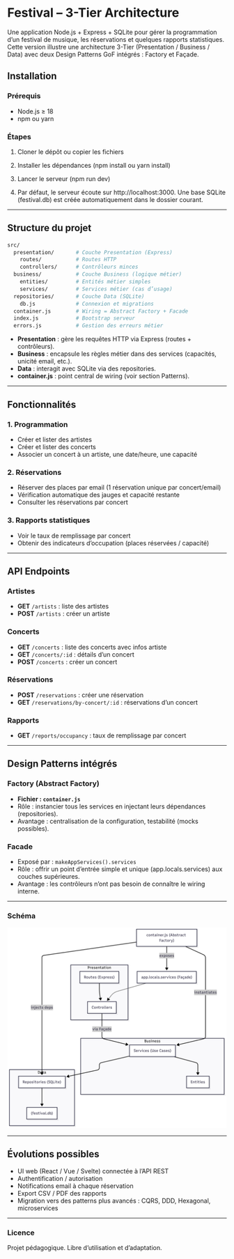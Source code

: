 # Festival – 3-Tier Architecture

Une application Node.js + Express + SQLite pour gérer la programmation d’un festival de musique, les réservations et quelques rapports statistiques.  
Cette version illustre une architecture 3-Tier (Presentation / Business / Data) avec deux Design Patterns GoF intégrés : Factory et Façade.

## Installation

### Prérequis

- Node.js ≥ 18
- npm ou yarn

### Étapes

1. Cloner le dépôt ou copier les fichiers

2. Installer les dépendances (npm install ou yarn install)

3. Lancer le serveur (npm run dev)

4. Par défaut, le serveur écoute sur http://localhost:3000.
   Une base SQLite (festival.db) est créée automatiquement dans le dossier courant.

---

## Structure du projet

```bash
src/
  presentation/       # Couche Presentation (Express)
    routes/           # Routes HTTP
    controllers/      # Contrôleurs minces
  business/           # Couche Business (logique métier)
    entities/         # Entités métier simples
    services/         # Services métier (cas d’usage)
  repositories/       # Couche Data (SQLite)
    db.js             # Connexion et migrations
  container.js        # Wiring = Abstract Factory + Facade
  index.js            # Bootstrap serveur
  errors.js           # Gestion des erreurs métier
```

- **Presentation** : gère les requêtes HTTP via Express (routes + contrôleurs).
- **Business** : encapsule les règles métier dans des services (capacités, unicité email, etc.).
- **Data** : interagit avec SQLite via des repositories.
- **container.js** : point central de wiring (voir section Patterns).

---

## Fonctionnalités

### 1. Programmation

- Créer et lister des artistes
- Créer et lister des concerts
- Associer un concert à un artiste, une date/heure, une capacité

### 2. Réservations

- Réserver des places par email (1 réservation unique par concert/email)
- Vérification automatique des jauges et capacité restante
- Consulter les réservations par concert

### 3. Rapports statistiques

- Voir le taux de remplissage par concert
- Obtenir des indicateurs d’occupation (places réservées / capacité)

---

## API Endpoints

### Artistes

- **GET** `/artists` : liste des artistes
- **POST** `/artists` : créer un artiste

### Concerts

- **GET** `/concerts` : liste des concerts avec infos artiste
- **GET** `/concerts/:id` : détails d’un concert
- **POST** `/concerts` : créer un concert

### Réservations

- **POST** `/reservations` : créer une réservation
- **GET** `/reservations/by-concert/:id` : réservations d’un concert

### Rapports

- **GET** `/reports/occupancy` : taux de remplissage par concert

---

## Design Patterns intégrés

### Factory (Abstract Factory)

- **Fichier : `container.js`**
- Rôle : instancier tous les services en injectant leurs dépendances (repositories).
- Avantage : centralisation de la configuration, testabilité (mocks possibles).

### Facade

- Exposé par : `makeAppServices().services`
- Rôle : offrir un point d’entrée simple et unique (app.locals.services) aux couches supérieures.
- Avantage : les contrôleurs n’ont pas besoin de connaître le wiring interne.

---

### Schéma

![alt text](<assets/img/MVP 3-Tier.png>)

---

## Évolutions possibles

- UI web (React / Vue / Svelte) connectée à l’API REST
- Authentification / autorisation
- Notifications email à chaque réservation
- Export CSV / PDF des rapports
- Migration vers des patterns plus avancés : CQRS, DDD, Hexagonal, microservices

---

### Licence

Projet pédagogique.
Libre d’utilisation et d’adaptation.
